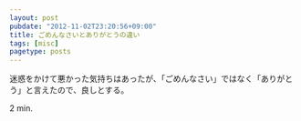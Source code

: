 ```yaml
---
layout: post
pubdate: "2012-11-02T23:20:56+09:00"
title: ごめんなさいとありがとうの違い
tags: [misc]
pagetype: posts
---
```

迷惑をかけて悪かった気持ちはあったが、「ごめんなさい」ではなく「ありがとう」と言えたので、良しとする。

2 min.
